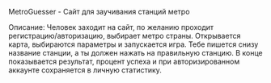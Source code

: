 MetroGuesser - Сайт для заучивания станций метро

Описание:
Человек заходит на сайт, по желанию проходит регистрацию/авторизацию, выбирает метро страны. Открывается карта, выбираются параметры и запускается игра. Тебе пишется снизу название станции, а ты должен нажать на правильную станцию. В конце показывается результат, процент успеха и при авторизированном аккаунте сохраняется в личную статистику.
